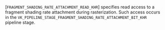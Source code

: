 [`FRAGMENT_SHADING_RATE_ATTACHMENT_READ_KHR`] specifies
read access to a fragment shading rate attachment during rasterization.
Such access occurs in the
`VK_PIPELINE_STAGE_FRAGMENT_SHADING_RATE_ATTACHMENT_BIT_KHR`
pipeline stage.